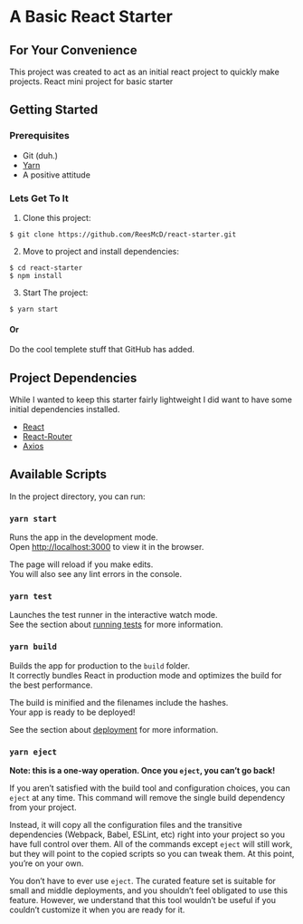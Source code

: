 # A Basic React Starter
## For Your Convenience

This project was created to act as an initial react project to quickly make projects.
React mini project for basic starter 
## Getting Started
### Prerequisites
- Git (duh.)
- [Yarn](https://yarnpkg.com/lang/en/docs/install/)
- A positive attitude
### Lets Get To It
1. Clone this project:
~~~ 
$ git clone https://github.com/ReesMcD/react-starter.git
~~~ 

2. Move to project and install dependencies:
~~~ 
$ cd react-starter
$ npm install
~~~~
3. Start The project:
~~~ 
$ yarn start
~~~ 

#### Or
Do the cool templete stuff that GitHub has added.

## Project Dependencies
While I wanted to keep this starter fairly lightweight I did want to have some initial dependencies installed.

- [React](https://reactjs.org/docs/create-a-new-react-app.html)
- [React-Router](https://reacttraining.com/react-router/web/guides/quick-start)
- [Axios](https://github.com/axios/axios)

## Available Scripts

In the project directory, you can run:

### `yarn start`

Runs the app in the development mode.<br>
Open [http://localhost:3000](http://localhost:3000) to view it in the browser.

The page will reload if you make edits.<br>
You will also see any lint errors in the console.

### `yarn test`

Launches the test runner in the interactive watch mode.<br>
See the section about [running tests](https://facebook.github.io/create-react-app/docs/running-tests) for more information.

### `yarn build`

Builds the app for production to the `build` folder.<br>
It correctly bundles React in production mode and optimizes the build for the best performance.

The build is minified and the filenames include the hashes.<br>
Your app is ready to be deployed!

See the section about [deployment](https://facebook.github.io/create-react-app/docs/deployment) for more information.

### `yarn eject`

**Note: this is a one-way operation. Once you `eject`, you can’t go back!**

If you aren’t satisfied with the build tool and configuration choices, you can `eject` at any time. This command will remove the single build dependency from your project.

Instead, it will copy all the configuration files and the transitive dependencies (Webpack, Babel, ESLint, etc) right into your project so you have full control over them. All of the commands except `eject` will still work, but they will point to the copied scripts so you can tweak them. At this point, you’re on your own.

You don’t have to ever use `eject`. The curated feature set is suitable for small and middle deployments, and you shouldn’t feel obligated to use this feature. However, we understand that this tool wouldn’t be useful if you couldn’t customize it when you are ready for it.
